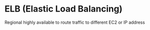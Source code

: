 # ELB (Elastic Load Balancing)

Regional highly available to route traffic to different EC2 or IP address

